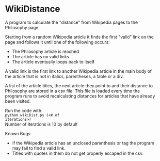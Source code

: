 WikiDistance
============

A program to calculate the "distance" from Wikipedia pages to the Philosophy page.

Starting from a random Wikipedia article it finds the first "valid" link on the
page and follows it until one of the following occurs: <br>

- The Philosophy article is reached
- The article has no valid links
- The article eventually loops back to itself
    
A valid link is the first link to another Wikipedia article in the main body of
the article that is not in italics, parentheses, a table or a div.

A list of the article titles, the next article they point to and their distance
to Philosophy are stored in a csv file. This file is loaded every time the
program runs to avoid recalculating distances for articles that have already
been visited.

Run the code with: <br>
<code>python wikiDist.py (<# of iterations>)</code> <br>
Number of iterations is 10 by default

Known Bugs:

- If the Wikipedia article has an unclosed parenthesis or tag the program may
  fail to find a valid link.
- Titles with quotes in them do not get properly escaped in the csv.
